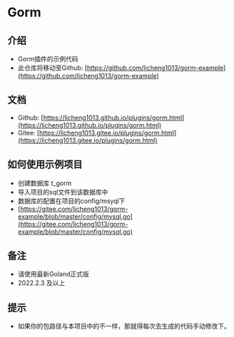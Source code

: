 # Gorm
## 介绍
- Gorm插件的示例代码
- 此仓库将移动至Github: [https://github.com/licheng1013/gorm-example](https://github.com/licheng1013/gorm-example)

## 文档
- Github: [https://licheng1013.github.io/plugins/gorm.html](https://licheng1013.github.io/plugins/gorm.html)
- Gitee: [https://licheng1013.gitee.io/plugins/gorm.html](https://licheng1013.gitee.io/plugins/gorm.html)


## 如何使用示例项目
- 创建数据库 t_gorm
- 导入项目的sql文件到该数据库中
- 数据库的配置在项目的config/msyql下
- [https://gitee.com/licheng1013/gorm-example/blob/master/config/mysql.go](https://gitee.com/licheng1013/gorm-example/blob/master/config/mysql.go)


## 备注
- 请使用最新Goland正式版
- 2022.2.3 及以上

## 提示
- 如果你的包路径与本项目中的不一样，那就得每次去生成的代码手动修改下。

